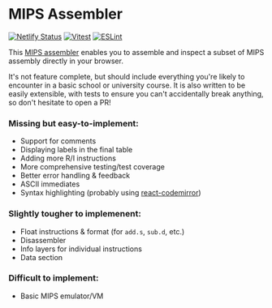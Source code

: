 # MIPS Assembler
[![Netlify Status](https://api.netlify.com/api/v1/badges/9e028f70-0f4d-4b99-ac7f-3dedbd707983/deploy-status)](https://app.netlify.com/sites/mips-assembler/deploys)
[![Vitest](https://github.com/mclrc/mips-assembler/actions/workflows/vitest.yml/badge.svg)](https://github.com/mclrc/mips-assembler/actions/workflows/vitest.yml)
[![ESLint](https://github.com/mclrc/mips-assembler/actions/workflows/eslint.yml/badge.svg)](https://github.com/mclrc/mips-assembler/actions/workflows/eslint.yml)

This [MIPS assembler](https://mips-assembler.netlify.app/) enables you to assemble and inspect a subset of MIPS assembly directly in your browser.

It's not feature complete, but should include everything you're likely to encounter in a basic school or university course. It is also written to be
easily extensible, with tests to ensure you can't accidentally break anything, so don't hesitate to open a PR!

### Missing but easy-to-implement:
- Support for comments
- Displaying labels in the final table
- Adding more R/I instructions
- More comprehensive testing/test coverage
- Better error handling & feedback
- ASCII immediates
- Syntax highlighting (probably using [react-codemirror](https://www.npmjs.com/package/@uiw/react-codemirror))

### Slightly tougher to implemenent:
- Float instructions & format (for `add.s`, `sub.d`, etc.)
- Disassembler
- Info layers for individual instructions
- Data section

### Difficult to implement:
- Basic MIPS emulator/VM
